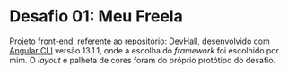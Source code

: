 # Desafio 01: Meu Freela

Projeto front-end, referente ao repositório: [DevHall](https://github.com/mateusavila/dev-hall-front-end-1), desenvolvido com [Angular CLI](https://github.com/angular/angular-cli) versão 13.1.1, onde a escolha do *framework* foi escolhido por mim. O *layout* e palheta de cores foram do próprio protótipo do desafio.   
